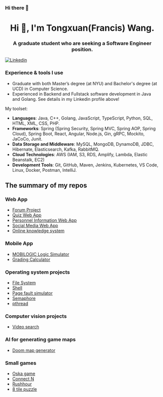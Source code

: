 ### Hi there 👋
<!--
**FrancisTX/FrancisTX** is a ✨ _special_ ✨ repository because its `README.md` (this file) appears on your GitHub profile.

Here are some ideas to get you started:

- 🔭 I’m currently working on ...
- 🌱 I’m currently learning ...
- 👯 I’m looking to collaborate on ...
- 🤔 I’m looking for help with ...
- 💬 Ask me about ...
- 📫 How to reach me: ...
- 😄 Pronouns: ...
- ⚡ Fun fact: ...
-->

<h1 align="center">Hi 👋, I'm Tongxuan(Francis) Wang.</h1>

<h3 align="center">A graduate student who are seeking a Software Engineer position.</h3>

[![Linkedin](https://img.shields.io/badge/LinkedIn-0077B5?style=for-the-badge&logo=linkedin&logoColor=white)](https://www.linkedin.com/in/francis-tongxuan-wang/)

### Experience & tools I use

- Graduate with both Master’s degree (at NYU) and Bachelor's degree (at UCD) in Computer Science. 
- Experienced in Backend and Fullstack software development in Java and Golang. See details in my Linkedin profile above!

My toolset:
- **Languages**: Java, C++, Golang, JavaScript, TypeScript, Python, SQL, HTML, XML, CSS, PHP.
- **Frameworks**: Spring (Spring Security, Spring MVC, Spring AOP, Spring Cloud), Spring Boot, React, Angular, Node.js,
Gin, gRPC, Mockito, JaCoCo, Junit.
- **Data Storage and Middleware**: MySQL, MongoDB, DynamoDB, JDBC, Hibernate, Elasticsearch, Kafka, RabbitMQ.
- **Cloud Technologies**: AWS (IAM, S3, RDS, Amplify, Lambda, Elastic Beanstalk, EC2)
- **Development Tools**: Git, GitHub, Maven, Jenkins, Kubernetes, VS Code, Linux, Docker, Postman, IntelliJ.
## The summary of my repos

### Web App

- [Forum Project](https://github.com/The-Forum-Project)
- [Quiz Web App](https://github.com/FrancisTX/Quiz-Web-Application)
- [Personnel Information Web App](https://github.com/FrancisTX/Personnel-Information-Web-App)
- [Social Media Web App](https://github.com/FrancisTX/Social-Media-Web-Application)
- [Online knowledge system](https://github.com/FrancisTX/Online-knowledge-system)

### Mobile App

- [MOBILOGIC Logic Simulator](https://github.com/FrancisTX/MOBILOGIC-Logic-Simulator)
- [Grading Calculator](https://github.com/FrancisTX/Grading-Calculator)

### Operating system projects

- [File System](https://github.com/FrancisTX/Simple-file-system)
- [Shell](https://github.com/FrancisTX/Shell)
- [Page fault simulator](https://github.com/FrancisTX/Page-fault-simulator)
- [Semaphore](https://github.com/FrancisTX/Semaphore-and-TPS-API)
- [pthread](https://github.com/FrancisTX/pthread_implementation)

### Computer vision projects

- [Video search](https://github.com/FrancisTX/Video-Search-by-SIFT)

### AI for generating game maps

- [Doom map generator](https://github.com/FrancisTX/Generating-Interesting-Maps-in-Doom)

### Small games

- [Oska game](https://github.com/FrancisTX/Oska-game)
- [Connect N](https://github.com/FrancisTX/ConnectN)
- [Rushhour](https://github.com/FrancisTX/Rushhour-puzzle)
- [8 tile puzzle](https://github.com/FrancisTX/8_tilepuzzle_DFS)


